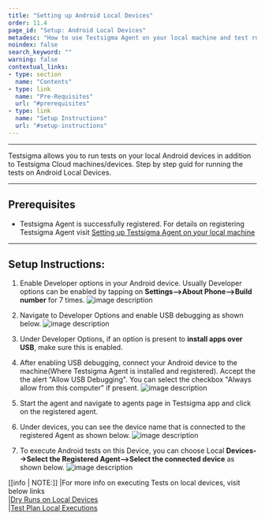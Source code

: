 ```yaml
---
title: "Setting up Android Local Devices"
order: 11.4
page_id: "Setup: Android Local Devices"
metadesc: "How to use Testsigma Agent on your local machine and test runs on Android Local Devices."
noindex: false
search_keyword: ""
warning: false
contextual_links:
- type: section
  name: "Contents"
- type: link
  name: "Pre-Requisites"
  url: "#prerequisites"
- type: link
  name: "Setup Instructions"
  url: "#setup-instructions"
---
```


---

Testsigma allows you to run tests on your local Android devices in addition to Testsigma Cloud machines/devices. Step by step guid for running the tests on Android Local Devices.

---
## **Prerequisites**

  - Testsigma Agent is successfully registered. For details on registering Testsigma Agent visit [Setting up Testsigma Agent on your local machine](https://testsigma.com/docs/agent/setup-on-windows-mac-linux/)

---
## **Setup Instructions:**

 1. Enable Developer options in your Android device. Usually Developer options can be enabled by tapping on **Settings-->About Phone-->Build number** for 7 times.
	 ![image description](https://docs.testsigma.com/images/android-setup/android_about_phone.png)


 2. Navigate to Developer Options and enable USB debugging as shown below.
 ![image description](https://docs.testsigma.com/images/android-setup/android_usb_debugging.png)
 
 3. Under Developer Options, if an option is present to **install apps over USB**, make sure this is enabled.
 4. After enabling USB debugging, connect your Android device to the machine(Where Testsigma Agent is installed and registered). Accept the the alert "Allow USB Debugging". You can select the checkbox "Always allow from this computer" if present.
	 ![image description](https://docs.testsigma.com/images/android-setup/android_trust_computer_alert.png)
	 
 5. Start the agent and navigate to agents page in Testsigma app and click on the registered agent.
 6. Under devices, you can see the device name that is connected to the registered Agent as shown below. 
	 ![image description](https://docs.testsigma.com/images/android-setup/agent-device.png)
	 
 7. To execute Android tests on this Device, you can choose Local **Devices-->Select the Registered Agent-->Select the connected device** as shown below.
 ![image description](https://docs.testsigma.com/images/android-setup/agent-device-selection-dry-run.png)

[[info | NOTE:]]
|For more info on executing Tests on local devices, visit below links <br/>
|[Dry Runs on Local Devices](https://testsigma.com/docs/runs/dry-runs-on-local-devices/) <br/>
|[Test Plan Local Executions](https://testsigma.com/docs/runs/test-plans-on-local-devices/)<br/>

 



  
